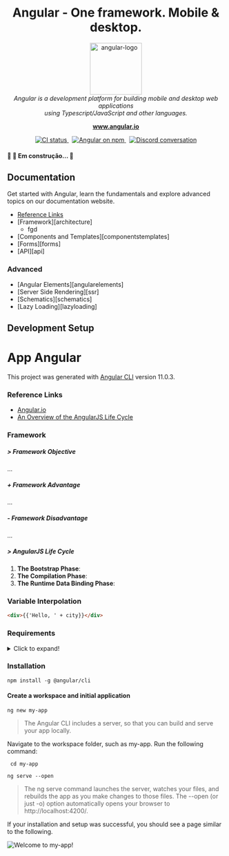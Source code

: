 <h1 align="center">Angular - One framework. Mobile & desktop.</h1>

<p align="center">
  <img src="https://github.com/angular/angular/raw/master/aio/src/assets/images/logos/angular/angular.png" alt="angular-logo" width="120px" height="120px"/>
  <br>
  <i>Angular is a development platform for building mobile and desktop web applications
    <br> using Typescript/JavaScript and other languages.</i>
  <br>
</p>

<p align="center">
  <a href="https://www.angular.io"><strong>www.angular.io</strong></a>
  <br>
</p>


<p align="center">
  <a href="https://circleci.com/gh/angular/workflows/angular/tree/master">
    <img src="https://img.shields.io/circleci/build/github/angular/angular/master.svg?logo=circleci&logoColor=fff&label=CircleCI" alt="CI status" />
  </a>&nbsp;
  <a href="https://www.npmjs.com/@angular/core">
    <img src="https://img.shields.io/npm/v/@angular/core.svg?logo=npm&logoColor=fff&label=NPM+package&color=limegreen" alt="Angular on npm" />
  </a>&nbsp;
  <a href="https://discord.gg/angular">
    <img src="https://img.shields.io/discord/463752820026376202.svg?logo=discord&logoColor=fff&label=Discord&color=7389d8" alt="Discord conversation" />
  </a>
</p>


#### 🚧  🚀 Em construção...  🚧

## Documentation

Get started with Angular, learn the fundamentals and explore advanced topics on our documentation website.

- [Reference Links](https://github.com/angular/angular-cli)
- [Framework][architecture]
  + fgd
- [Components and Templates][componentstemplates]
- [Forms][forms]
- [API][api]

### Advanced

- [Angular Elements][angularelements]
- [Server Side Rendering][ssr]
- [Schematics][schematics]
- [Lazy Loading][lazyloading]

## Development Setup

# App Angular

This project was generated with [Angular CLI](https://github.com/angular/angular-cli) version 11.0.3.

### Reference Links

+ [Angular.io](https://angular.io/)
+ [An Overview of the AngularJS Life Cycle](https://www.informit.com/articles/article.aspx?p=2271482&seqNum=3)

### Framework

##### > Framework Objective

...

##### + Framework Advantage

...

##### - Framework Disadvantage

...

##### > AngularJS Life Cycle

1. **The Bootstrap Phase**: 
2. **The Compilation Phase**: 
3. **The Runtime Data Binding Phase**: 

### Variable Interpolation

```html
<div>{{'Hello, ' + city}}</div>
```

### Requirements

<details>
  <summary>Click to expand!</summary>
  
1. **Node.js**: Angular requires a current, active LTS, or maintenance LTS version of Node.js.
2. **npm package manager**: Angular, the Angular CLI, and Angular applications depend on npm packages for many features and functions.
</details>

### Installation

` npm install -g @angular/cli `

#### Create a workspace and initial application

` ng new my-app `

> The Angular CLI includes a server, so that you can build and serve your app locally.

Navigate to the workspace folder, such as my-app. Run the following command:

` cd my-app`

` ng serve --open `

> The ng serve command launches the server, watches your files, and rebuilds the app as you make changes to those files.
The --open (or just -o) option automatically opens your browser to http://localhost:4200/.

If your installation and setup was successful, you should see a page similar to the following.

![Welcome to my-app!](https://angular.io/generated/images/guide/setup-local/app-works.png "Welcome to my-app!")

